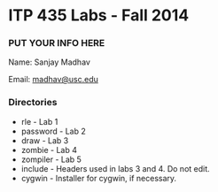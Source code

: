 # ITP 435 Labs - Fall 2014 #

### PUT YOUR INFO HERE ###
Name: Sanjay Madhav

Email: madhav@usc.edu

### Directories ###
* rle - Lab 1
* password - Lab 2
* draw - Lab 3
* zombie - Lab 4
* zompiler - Lab 5
* include - Headers used in labs 3 and 4. Do not edit.
* cygwin - Installer for cygwin, if necessary.